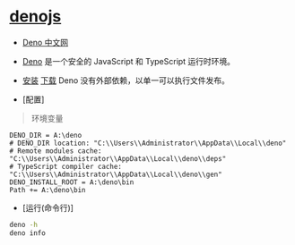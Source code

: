 # [denojs](https://deno.land/)

* [Deno 中文网](https://www.denojs.cn/)
* [Deno](https://deno.land/) 是一个安全的 JavaScript 和 TypeScript 运行时环境。
* [安装](https://www.denojs.cn/#installation)
    [下载](https://github.com/denoland/deno/releases) Deno 没有外部依赖，以单一可以执行文件发布。

* [配置]
 > 环境变量
```
DENO_DIR = A:\deno
# DENO_DIR location: "C:\\Users\\Administrator\\AppData\\Local\\deno"
# Remote modules cache: "C:\\Users\\Administrator\\AppData\\Local\\deno\\deps"
# TypeScript compiler cache: "C:\\Users\\Administrator\\AppData\\Local\\deno\\gen"
DENO_INSTALL_ROOT = A:\deno\bin
Path += A:\deno\bin
```
* [运行(命令行)]
~~~bash
deno -h
deno info
~~~

